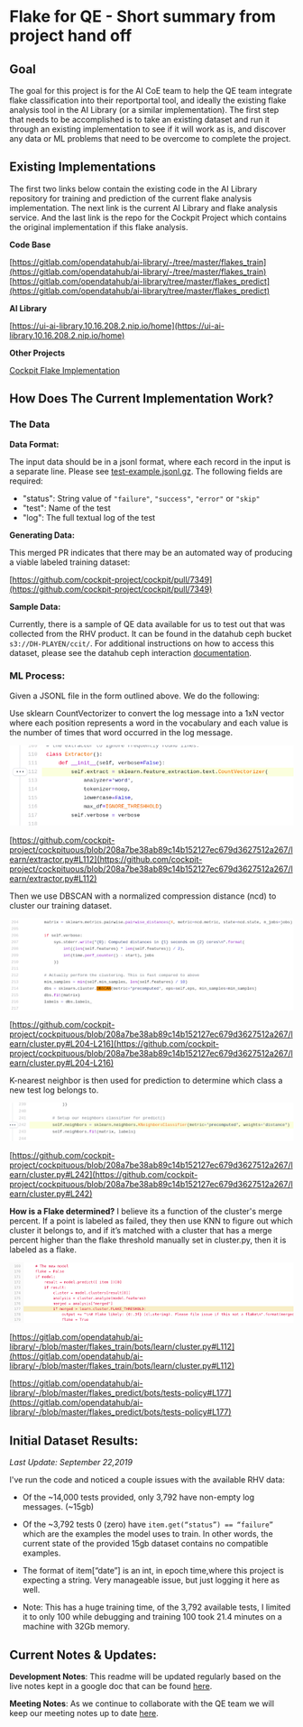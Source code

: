 # Flake for QE - Short summary from project hand off

## Goal
The goal for this project is for the AI CoE team to help the QE team integrate flake classification into their reportportal tool, and ideally the existing flake analysis tool in the AI Library (or a similar implementation). The first step that needs to be accomplished is to take an existing dataset and run it through an existing implementation to see if it will work as is, and discover any data or ML problems that need to be overcome to complete the project.    

## Existing Implementations 

The first two links below contain the existing code in the AI Library repository for training and prediction of the current flake analysis implementation. The next link is the current AI Library and flake analysis service. And the last link is the repo for the Cockpit Project which contains the original implementation if this flake analysis. 

**Code Base**

[https://gitlab.com/opendatahub/ai-library/-/tree/master/flakes_train](https://gitlab.com/opendatahub/ai-library/-/tree/master/flakes_train) 
[https://gitlab.com/opendatahub/ai-library/tree/master/flakes_predict](https://gitlab.com/opendatahub/ai-library/tree/master/flakes_predict)

**AI Library**

[https://ui-ai-library.10.16.208.2.nip.io/home](https://ui-ai-library.10.16.208.2.nip.io/home)

**Other Projects**

[Cockpit Flake Implementation](https://github.com/cockpit-project/cockpituous/tree/208a7be38ab89c14b152127ec679d3627512a267/learn)


## How Does The Current Implementation Work?

### The Data

**Data Format:**

The input data should be in a jsonl format, where each record in the input is a separate line. Please see [test-example.jsonl.gz](https://github.com/cockpit-project/cockpituous/blob/208a7be38ab89c14b152127ec679d3627512a267/learn/test-example.jsonl.gz). The following fields are required:

*   "status": String value of `"failure"`, `"success"`, `"error"` or `"skip"`
*   "test": Name of the test
*   "log": The full textual log of the test

**Generating Data:**

This merged PR indicates that there may be an automated way of producing a viable labeled training dataset:

[https://github.com/cockpit-project/cockpit/pull/7349](https://github.com/cockpit-project/cockpit/pull/7349)

**Sample Data:**

Currently, there is a sample of QE data available for us to test out that was collected from the RHV product. It can be found in the datahub ceph bucket `s3://DH-PLAYEN/ccit/`. For additional instructions on how to access this dataset, please see the datahub ceph interaction [documentation](https://help.datahub.redhat.com/docs/tutorial-datascience-1-ceph). 

### ML Process:

Given a JSONL file in the form outlined above. We do the following:  

Use sklearn CountVectorizer to convert the log message into a 1xN vector where each position represents a word in the vocabulary and each value is the number of times that word occurred in the log message.  

![alt_text](assets/images/image0.png "image_tooltip")

[https://github.com/cockpit-project/cockpituous/blob/208a7be38ab89c14b152127ec679d3627512a267/learn/extractor.py#L112](https://github.com/cockpit-project/cockpituous/blob/208a7be38ab89c14b152127ec679d3627512a267/learn/extractor.py#L112) 

Then we use DBSCAN with a normalized compression distance (ncd) to cluster our training dataset.

![alt_text](assets/images/image1.png "image_tooltip")

[https://github.com/cockpit-project/cockpituous/blob/208a7be38ab89c14b152127ec679d3627512a267/learn/cluster.py#L204-L216](https://github.com/cockpit-project/cockpituous/blob/208a7be38ab89c14b152127ec679d3627512a267/learn/cluster.py#L204-L216) 

K-nearest neighbor is then used for prediction to determine which class a new test log belongs to.

![alt_text](assets/images/image2.png "image_tooltip")

[https://github.com/cockpit-project/cockpituous/blob/208a7be38ab89c14b152127ec679d3627512a267/learn/cluster.py#L242](https://github.com/cockpit-project/cockpituous/blob/208a7be38ab89c14b152127ec679d3627512a267/learn/cluster.py#L242) 

**How is a Flake determined?** I believe its a function of the cluster's merge percent. If a point is labeled as failed, they then use KNN to figure out which cluster it belongs to, and if it’s matched with a cluster that has a merge percent higher than the flake threshold  manually set in cluster.py, then it is labeled as a flake.   

![alt_text](assets/images/image3.png "image_tooltip")

[https://gitlab.com/opendatahub/ai-library/-/blob/master/flakes_train/bots/learn/cluster.py#L112](https://gitlab.com/opendatahub/ai-library/-/blob/master/flakes_train/bots/learn/cluster.py#L112)

[https://gitlab.com/opendatahub/ai-library/-/blob/master/flakes_predict/bots/tests-policy#L177](https://gitlab.com/opendatahub/ai-library/-/blob/master/flakes_predict/bots/tests-policy#L177)

## Initial Dataset Results:
_Last Update: September 22,2019_

I've run the code and noticed a couple issues with the available RHV data:

* Of the ~14,000 tests provided, only 3,792 have non-empty log messages. (~15gb)
 
* Of the ~3,792 tests 0 (zero) have `item.get(“status”) == “failure”` which are the examples the model uses to train. In other words, the current state of the provided 15gb dataset contains no compatible examples. 

* The format of item[“date”] is an int, in epoch time,where this project is expecting a string. Very manageable issue, but just logging it here as well.    

* Note: This has a huge training time, of the 3,792 available tests, I limited it to only 100 while debugging and training 100 took 21.4 minutes on a machine with 32Gb memory. 


## Current Notes & Updates:

**Development Notes**: This readme will be updated regularly based on the live notes kept in a google doc that can be found [here](https://docs.google.com/document/d/1Q3GUNnz7BITSPW--G5vlabmm_xXwM8lrm7fMbd81Rrc/edit?usp=sharing).

**Meeting Notes**: As we continue to collaborate with the QE team we will keep our meeting notes up to date [here](https://docs.google.com/document/d/1UpNrUb4OR1FL_qSMPbVRjFpe2i0mfqcYdq7KmKQlEJA/edit?usp=sharing). 
